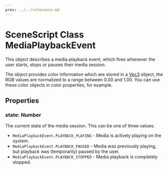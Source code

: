 ```yaml
---
prev: ../../reference.md
---
```


# SceneScript Class MediaPlaybackEvent

This object describes a media playback event, which fires whenever the user starts, stops or pauses their media session.

The object provides color information which are stored in a [Vec3](/en/scene/scenescript/reference/class/Vec3.html) object, the RGB values are normalized to a range between 0.00 and 1.00. You can use these color objects in color properties, for example.

## Properties

### state: Number

The current state of the media session. This can be one of three values:

* `MediaPlaybackEvent.PLAYBACK_PLAYING` - Media is actively playing on the system.
* `MediaPlaybackEvent.PLAYBACK_PAUSED` - Media was previously playing, but playback was (temporarily) paused by the user.
* `MediaPlaybackEvent.PLAYBACK_STOPPED` - Media playback is completely stopped.